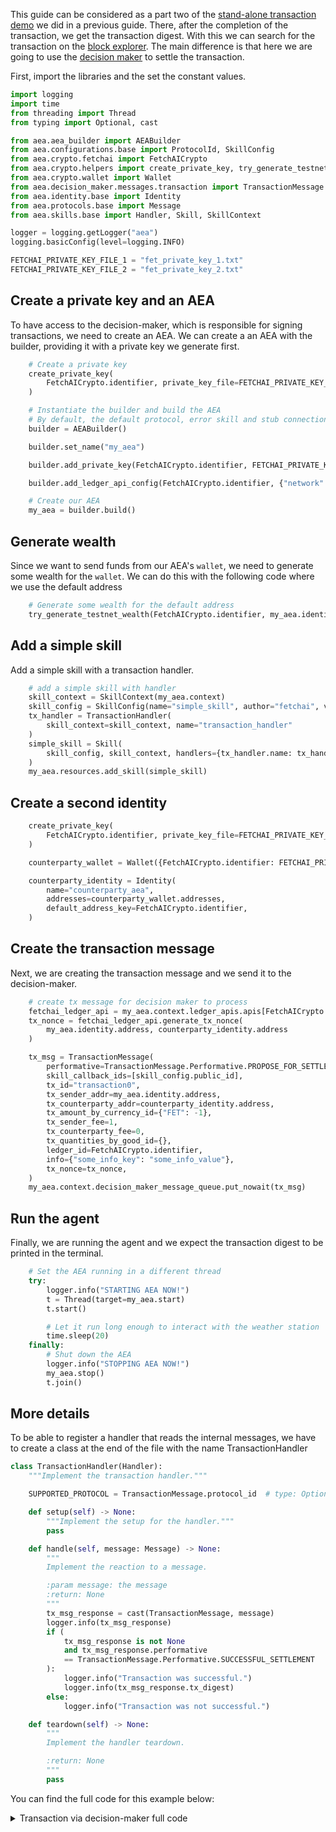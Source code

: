 This guide can be considered as a part two of the <a href="../standalone-transaction/">stand-alone transaction demo</a> we did in a previous guide. There, after the completion of the transaction,
we get the transaction digest. With this we can search for the transaction on the <a href='https://explore-testnet.fetch.ai'>block explorer</a>. The main difference is that here we are going to use the <a href="/decision-maker/">decision maker</a> to settle the transaction.

First, import the libraries and the set the constant values.

``` python
import logging
import time
from threading import Thread
from typing import Optional, cast

from aea.aea_builder import AEABuilder
from aea.configurations.base import ProtocolId, SkillConfig
from aea.crypto.fetchai import FetchAICrypto
from aea.crypto.helpers import create_private_key, try_generate_testnet_wealth
from aea.crypto.wallet import Wallet
from aea.decision_maker.messages.transaction import TransactionMessage
from aea.identity.base import Identity
from aea.protocols.base import Message
from aea.skills.base import Handler, Skill, SkillContext

logger = logging.getLogger("aea")
logging.basicConfig(level=logging.INFO)

FETCHAI_PRIVATE_KEY_FILE_1 = "fet_private_key_1.txt"
FETCHAI_PRIVATE_KEY_FILE_2 = "fet_private_key_2.txt"
```

## Create a private key and an AEA

To have access to the decision-maker, which is responsible for signing transactions, we need to create an AEA. We can create a an AEA with the builder, providing it with a private key we generate first.

``` python
    # Create a private key
    create_private_key(
        FetchAICrypto.identifier, private_key_file=FETCHAI_PRIVATE_KEY_FILE_1
    )

    # Instantiate the builder and build the AEA
    # By default, the default protocol, error skill and stub connection are added
    builder = AEABuilder()

    builder.set_name("my_aea")

    builder.add_private_key(FetchAICrypto.identifier, FETCHAI_PRIVATE_KEY_FILE_1)

    builder.add_ledger_api_config(FetchAICrypto.identifier, {"network": "testnet"})

    # Create our AEA
    my_aea = builder.build()
```

## Generate wealth

Since we want to send funds from our AEA's `wallet`, we need to generate some wealth for the `wallet`. We can do this with the following code where we use the default address

``` python
    # Generate some wealth for the default address
    try_generate_testnet_wealth(FetchAICrypto.identifier, my_aea.identity.address)
```

## Add a simple skill

Add a simple skill with a transaction handler.

``` python
    # add a simple skill with handler
    skill_context = SkillContext(my_aea.context)
    skill_config = SkillConfig(name="simple_skill", author="fetchai", version="0.1.0")
    tx_handler = TransactionHandler(
        skill_context=skill_context, name="transaction_handler"
    )
    simple_skill = Skill(
        skill_config, skill_context, handlers={tx_handler.name: tx_handler}
    )
    my_aea.resources.add_skill(simple_skill)
```

## Create a second identity
``` python
    create_private_key(
        FetchAICrypto.identifier, private_key_file=FETCHAI_PRIVATE_KEY_FILE_2
    )

    counterparty_wallet = Wallet({FetchAICrypto.identifier: FETCHAI_PRIVATE_KEY_FILE_2})

    counterparty_identity = Identity(
        name="counterparty_aea",
        addresses=counterparty_wallet.addresses,
        default_address_key=FetchAICrypto.identifier,
    )
```

## Create the transaction message

Next, we are creating the transaction message and we send it to the decision-maker.
``` python
    # create tx message for decision maker to process
    fetchai_ledger_api = my_aea.context.ledger_apis.apis[FetchAICrypto.identifier]
    tx_nonce = fetchai_ledger_api.generate_tx_nonce(
        my_aea.identity.address, counterparty_identity.address
    )

    tx_msg = TransactionMessage(
        performative=TransactionMessage.Performative.PROPOSE_FOR_SETTLEMENT,
        skill_callback_ids=[skill_config.public_id],
        tx_id="transaction0",
        tx_sender_addr=my_aea.identity.address,
        tx_counterparty_addr=counterparty_identity.address,
        tx_amount_by_currency_id={"FET": -1},
        tx_sender_fee=1,
        tx_counterparty_fee=0,
        tx_quantities_by_good_id={},
        ledger_id=FetchAICrypto.identifier,
        info={"some_info_key": "some_info_value"},
        tx_nonce=tx_nonce,
    )
    my_aea.context.decision_maker_message_queue.put_nowait(tx_msg)
```

## Run the agent

Finally, we are running the agent and we expect the transaction digest to be printed in the terminal.
``` python
    # Set the AEA running in a different thread
    try:
        logger.info("STARTING AEA NOW!")
        t = Thread(target=my_aea.start)
        t.start()

        # Let it run long enough to interact with the weather station
        time.sleep(20)
    finally:
        # Shut down the AEA
        logger.info("STOPPING AEA NOW!")
        my_aea.stop()
        t.join()
```

## More details

To be able to register a handler that reads the internal messages, we have to create a class at the end of the file with the name TransactionHandler
``` python
class TransactionHandler(Handler):
    """Implement the transaction handler."""

    SUPPORTED_PROTOCOL = TransactionMessage.protocol_id  # type: Optional[ProtocolId]

    def setup(self) -> None:
        """Implement the setup for the handler."""
        pass

    def handle(self, message: Message) -> None:
        """
        Implement the reaction to a message.

        :param message: the message
        :return: None
        """
        tx_msg_response = cast(TransactionMessage, message)
        logger.info(tx_msg_response)
        if (
            tx_msg_response is not None
            and tx_msg_response.performative
            == TransactionMessage.Performative.SUCCESSFUL_SETTLEMENT
        ):
            logger.info("Transaction was successful.")
            logger.info(tx_msg_response.tx_digest)
        else:
            logger.info("Transaction was not successful.")

    def teardown(self) -> None:
        """
        Implement the handler teardown.

        :return: None
        """
        pass
```

You can find the full code for this example below:

<details><summary>Transaction via decision-maker full code</summary>

``` python
import logging
import time
from threading import Thread
from typing import Optional, cast

from aea.aea_builder import AEABuilder
from aea.configurations.base import ProtocolId, SkillConfig
from aea.crypto.fetchai import FetchAICrypto
from aea.crypto.helpers import create_private_key, try_generate_testnet_wealth
from aea.crypto.wallet import Wallet
from aea.decision_maker.messages.transaction import TransactionMessage
from aea.identity.base import Identity
from aea.protocols.base import Message
from aea.skills.base import Handler, Skill, SkillContext

logger = logging.getLogger("aea")
logging.basicConfig(level=logging.INFO)

FETCHAI_PRIVATE_KEY_FILE_1 = "fet_private_key_1.txt"
FETCHAI_PRIVATE_KEY_FILE_2 = "fet_private_key_2.txt"


def run():
    # Create a private key
    create_private_key(
        FetchAICrypto.identifier, private_key_file=FETCHAI_PRIVATE_KEY_FILE_1
    )

    # Instantiate the builder and build the AEA
    # By default, the default protocol, error skill and stub connection are added
    builder = AEABuilder()

    builder.set_name("my_aea")

    builder.add_private_key(FetchAICrypto.identifier, FETCHAI_PRIVATE_KEY_FILE_1)

    builder.add_ledger_api_config(FetchAICrypto.identifier, {"network": "testnet"})

    # Create our AEA
    my_aea = builder.build()

    # Generate some wealth for the default address
    try_generate_testnet_wealth(FetchAICrypto.identifier, my_aea.identity.address)

    # add a simple skill with handler
    skill_context = SkillContext(my_aea.context)
    skill_config = SkillConfig(name="simple_skill", author="fetchai", version="0.1.0")
    tx_handler = TransactionHandler(
        skill_context=skill_context, name="transaction_handler"
    )
    simple_skill = Skill(
        skill_config, skill_context, handlers={tx_handler.name: tx_handler}
    )
    my_aea.resources.add_skill(simple_skill)

    # create a second identity
    create_private_key(
        FetchAICrypto.identifier, private_key_file=FETCHAI_PRIVATE_KEY_FILE_2
    )

    counterparty_wallet = Wallet({FetchAICrypto.identifier: FETCHAI_PRIVATE_KEY_FILE_2})

    counterparty_identity = Identity(
        name="counterparty_aea",
        addresses=counterparty_wallet.addresses,
        default_address_key=FetchAICrypto.identifier,
    )

    # create tx message for decision maker to process
    fetchai_ledger_api = my_aea.context.ledger_apis.apis[FetchAICrypto.identifier]
    tx_nonce = fetchai_ledger_api.generate_tx_nonce(
        my_aea.identity.address, counterparty_identity.address
    )

    tx_msg = TransactionMessage(
        performative=TransactionMessage.Performative.PROPOSE_FOR_SETTLEMENT,
        skill_callback_ids=[skill_config.public_id],
        tx_id="transaction0",
        tx_sender_addr=my_aea.identity.address,
        tx_counterparty_addr=counterparty_identity.address,
        tx_amount_by_currency_id={"FET": -1},
        tx_sender_fee=1,
        tx_counterparty_fee=0,
        tx_quantities_by_good_id={},
        ledger_id=FetchAICrypto.identifier,
        info={"some_info_key": "some_info_value"},
        tx_nonce=tx_nonce,
    )
    my_aea.context.decision_maker_message_queue.put_nowait(tx_msg)

    # Set the AEA running in a different thread
    try:
        logger.info("STARTING AEA NOW!")
        t = Thread(target=my_aea.start)
        t.start()

        # Let it run long enough to interact with the weather station
        time.sleep(20)
    finally:
        # Shut down the AEA
        logger.info("STOPPING AEA NOW!")
        my_aea.stop()
        t.join()


class TransactionHandler(Handler):
    """Implement the transaction handler."""

    SUPPORTED_PROTOCOL = TransactionMessage.protocol_id  # type: Optional[ProtocolId]

    def setup(self) -> None:
        """Implement the setup for the handler."""
        pass

    def handle(self, message: Message) -> None:
        """
        Implement the reaction to a message.

        :param message: the message
        :return: None
        """
        tx_msg_response = cast(TransactionMessage, message)
        logger.info(tx_msg_response)
        if (
            tx_msg_response is not None
            and tx_msg_response.performative
            == TransactionMessage.Performative.SUCCESSFUL_SETTLEMENT
        ):
            logger.info("Transaction was successful.")
            logger.info(tx_msg_response.tx_digest)
        else:
            logger.info("Transaction was not successful.")

    def teardown(self) -> None:
        """
        Implement the handler teardown.

        :return: None
        """
        pass


if __name__ == "__main__":
    run()
```
</details>
